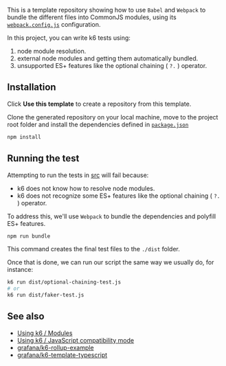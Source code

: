 This is a template repository showing how to use `Babel` and `Webpack` to bundle the different files into CommonJS modules, using its [`webpack.config.js`](./webpack.config.js) configuration.

In this project, you can write k6 tests using:
1. node module resolution.
2. external node modules and getting them automatically bundled.
3. unsupported ES+ features like the optional chaining ( `?.` ) operator.

## Installation

Click **Use this template** to create a repository from this template. 

Clone the generated repository on your local machine, move to the project root folder and install the dependencies defined in [`package.json`](./package.json)

```bash
npm install
```

## Running the test

Attempting to run the tests in [src](./src/) will fail because:
-  k6 does not know how to resolve node modules.
-  k6 does not recognize some ES+ features like the optional chaining ( `?.` ) operator. 

To address this, we'll use `Webpack` to bundle the dependencies and polyfill ES+ features.

```bash
npm run bundle
```

This command creates the final test files to the `./dist` folder.

Once that is done, we can run our script the same way we usually do, for instance:

```bash
k6 run dist/optional-chaining-test.js
# or 
k6 run dist/faker-test.js
```

## See also

- [Using k6 / Modules](https://grafana.com/docs/k6/latest/using-k6/modules/)
- [Using k6 / JavaScript compatibility mode](https://grafana.com/docs/k6/latest/using-k6/javascript-compatibility-mode/)
- [grafana/k6-rollup-example](https://github.com/grafana/k6-rollup-example)
- [grafana/k6-template-typescript](https://github.com/grafana/k6-template-typescript)